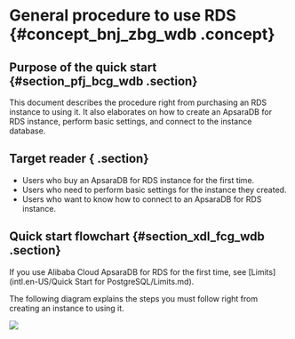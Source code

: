 # General procedure to use RDS {#concept_bnj_zbg_wdb .concept}

## Purpose of the quick start {#section_pfj_bcg_wdb .section}

This document describes the procedure right from purchasing an RDS instance to using it. It also elaborates on how to create an ApsaraDB for RDS instance, perform basic settings, and connect to the instance database.

## Target reader { .section}

-   Users who buy an ApsaraDB for RDS instance for the first time.
-   Users who need to perform basic settings for the instance they created.
-   Users who want to know how to connect to an ApsaraDB for RDS instance.

## Quick start flowchart {#section_xdl_fcg_wdb .section}

If you use Alibaba Cloud ApsaraDB for RDS for the first time, see [Limits](intl.en-US/Quick Start for PostgreSQL/Limits.md).

The following diagram explains the steps you must follow right from creating an instance to using it.

![](http://static-aliyun-doc.oss-cn-hangzhou.aliyuncs.com/assets/img/7845/15440592132954_en-US.png)


